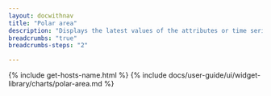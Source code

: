 ```yaml
---
layout: docwithnav
title: "Polar area"
description: "Displays the latest values of the attributes or time series data in a polar area chart. Supports numeric values only."
breadcrumbs: "true"
breadcrumbs-steps: "2"

---
```

{% include get-hosts-name.html %}
{% include docs/user-guide/ui/widget-library/charts/polar-area.md %}
